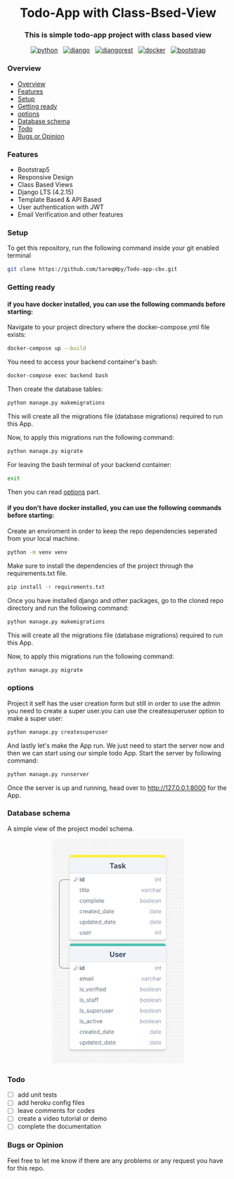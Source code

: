 <link rel="stylesheet" href="https://cdn.jsdelivr.net/gh/devicons/devicon@latest/devicon.min.css">
<h1 align="center">Todo-App with Class-Bsed-View</h1>
<h3 align="center">This is simple todo-app project with class based view</h3>

<p style="display:flex; gap:12px; justify-content:center; align-items:center">
<a href="https://www.python.org/" target="_blank"> <img src="https://cdn.jsdelivr.net/gh/devicons/devicon@latest/icons/python/python-original.svg" alt="python" width="80px" height="80px"/> </a>
<a href="https://www.djangoproject.com/" target="_blank"> <img src="https://cdn.jsdelivr.net/gh/devicons/devicon@latest/icons/django/django-plain-wordmark.svg" alt="django" width="80px" height="80px"/> </a>
<a href="https://www.django-rest-framework.org/" target="_blank"> <img src="https://cdn.jsdelivr.net/gh/devicons/devicon@latest/icons/djangorest/djangorest-original-wordmark.svg" alt="djangorest" width="100px" height="100px"/> </a>
<a href="https://www.docker.com/" target="_blank"> <img src="https://cdn.jsdelivr.net/gh/devicons/devicon@latest/icons/docker/docker-original-wordmark.svg" alt="docker" width="100px" height="100px"/> </a>
<a href="https://getbootstrap.com/" target="_blank"> <img src="https://cdn.jsdelivr.net/gh/devicons/devicon@latest/icons/bootstrap/bootstrap-original.svg" alt="bootstrap" width="100px" height="100px"/> </a>
</p>

### Overview

-   [Overview](#overview)
-   [Features](#features)
-   [Setup](#setup)
-   [Getting ready](#getting-ready)
-   [options](#options)
-   [Database schema](#database-schema)
-   [Todo](#todo)
-   [Bugs or Opinion](#bugs-or-opinion)

### Features

-   Bootstrap5
-   Responsive Design
-   Class Based Views
-   Django LTS (4.2.15)
-   Template Based & API Based
-   User authentication with JWT
-   Email Verification and other features

### Setup

To get this repository, run the following command inside your git enabled terminal

```bash
git clone https://github.com/tareqWpy/Todo-app-cbv.git
```

### Getting ready

#### if you have docker installed, you can use the following commands before starting:

Navigate to your project directory where the docker-compose.yml file exists:

```bash
docker-compose up --build
```

You need to access your backend container's bash:

```bash
docker-compose exec backend bash
```

Then create the database tables:

```bash
python manage.py makemigrations
```

This will create all the migrations file (database migrations) required to run this App.

Now, to apply this migrations run the following command:

```bash
python manage.py migrate
```

For leaving the bash terminal of your backend container:

```bash
exit
```

Then you can read [options](#options) part.

#### if you don't have docker installed, you can use the following commands before starting:

Create an enviroment in order to keep the repo dependencies seperated from your local machine.

```bash
python -m venv venv
```

Make sure to install the dependencies of the project through the requirements.txt file.

```bash
pip install -r requirements.txt
```

Once you have installed django and other packages, go to the cloned repo directory and run the following command:

```bash
python manage.py makemigrations
```

This will create all the migrations file (database migrations) required to run this App.

Now, to apply this migrations run the following command:

```bash
python manage.py migrate
```

### options

Project it self has the user creation form but still in order to use the admin you need to create a super user.you can use the createsuperuser option to make a super user:

```bash
python manage.py createsuperuser
```

And lastly let's make the App run. We just need to start the server now and then we can start using our simple todo App. Start the server by following command:

```bash
python manage.py runserver
```

Once the server is up and running, head over to http://127.0.0.1:8000 for the App.

### Database schema

A simple view of the project model schema.

<p align="center">
<img src="./preview/models-schema.png" alt="database schema" width="300"/>
</p>

### Todo

-   [ ] add unit tests
-   [ ] add heroku config files
-   [ ] leave comments for codes
-   [ ] create a video tutorial or demo
-   [ ] complete the documentation

### Bugs or Opinion

Feel free to let me know if there are any problems or any request you have for this repo.
